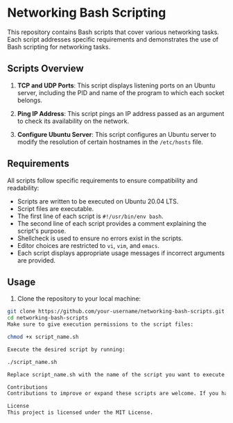 # Networking Bash Scripting

This repository contains Bash scripts that cover various networking tasks. Each script addresses specific requirements and demonstrates the use of Bash scripting for networking tasks.

## Scripts Overview

1. **TCP and UDP Ports**: This script displays listening ports on an Ubuntu server, including the PID and name of the program to which each socket belongs.

2. **Ping IP Address**: This script pings an IP address passed as an argument to check its availability on the network.

3. **Configure Ubuntu Server**: This script configures an Ubuntu server to modify the resolution of certain hostnames in the `/etc/hosts` file.

## Requirements

All scripts follow specific requirements to ensure compatibility and readability:

- Scripts are written to be executed on Ubuntu 20.04 LTS.
- Script files are executable.
- The first line of each script is `#!/usr/bin/env bash`.
- The second line of each script provides a comment explaining the script's purpose.
- Shellcheck is used to ensure no errors exist in the scripts.
- Editor choices are restricted to `vi`, `vim`, and `emacs`.
- Each script displays appropriate usage messages if incorrect arguments are provided.

## Usage

1. Clone the repository to your local machine:

```bash
git clone https://github.com/your-username/networking-bash-scripts.git
cd networking-bash-scripts
Make sure to give execution permissions to the script files:

chmod +x script_name.sh

Execute the desired script by running:

./script_name.sh

Replace script_name.sh with the name of the script you want to execute.

Contributions
Contributions to improve or expand these scripts are welcome. If you have any suggestions or find any issues, feel free to open an issue or create a pull request.

License
This project is licensed under the MIT License.